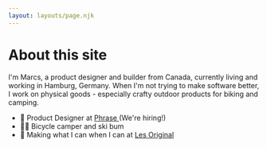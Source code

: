 ```yaml
---
layout: layouts/page.njk
---
```


# About this site

I'm Marcs, a product designer and builder from Canada, currently living and working in Hamburg, Germany. When I'm not trying to make software better, I work on physical goods - especially crafty outdoor products for biking and camping. 

- 🦜 Product Designer at [Phrase ](https://www.phrase.com)(We're hiring!)
- 🚵‍♂️ Bicycle camper and ski bum
- 🧵 Making what I can when I can at [Les Original](https://www.github.com/les-original/)

